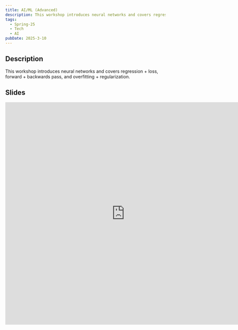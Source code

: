 ```yaml
---
title: AI/ML (Advanced)
description: This workshop introduces neural networks and covers regression + loss, forward + backwards pass, and overfitting + regularization.
tags:
  - Spring-25
  - Tech
  - AI
pubDate: 2025-3-10
---
```


## Description

This workshop introduces neural networks and covers regression + loss, forward + backwards pass, and overfitting + regularization. 

## Slides

<iframe src="https://docs.google.com/presentation/d/e/2PACX-1vRe492UthVvK9cJzW9qBCvZGZ1GXYSvcQPFTLysj-ecmTVeOibekx_mEOD9kULnQxPLhv08vjzyeazq/embed?start=false&loop=false&delayms=3000" frameborder="0" width="750" height="700" allowfullscreen="true" mozallowfullscreen="true" webkitallowfullscreen="true"></iframe>

